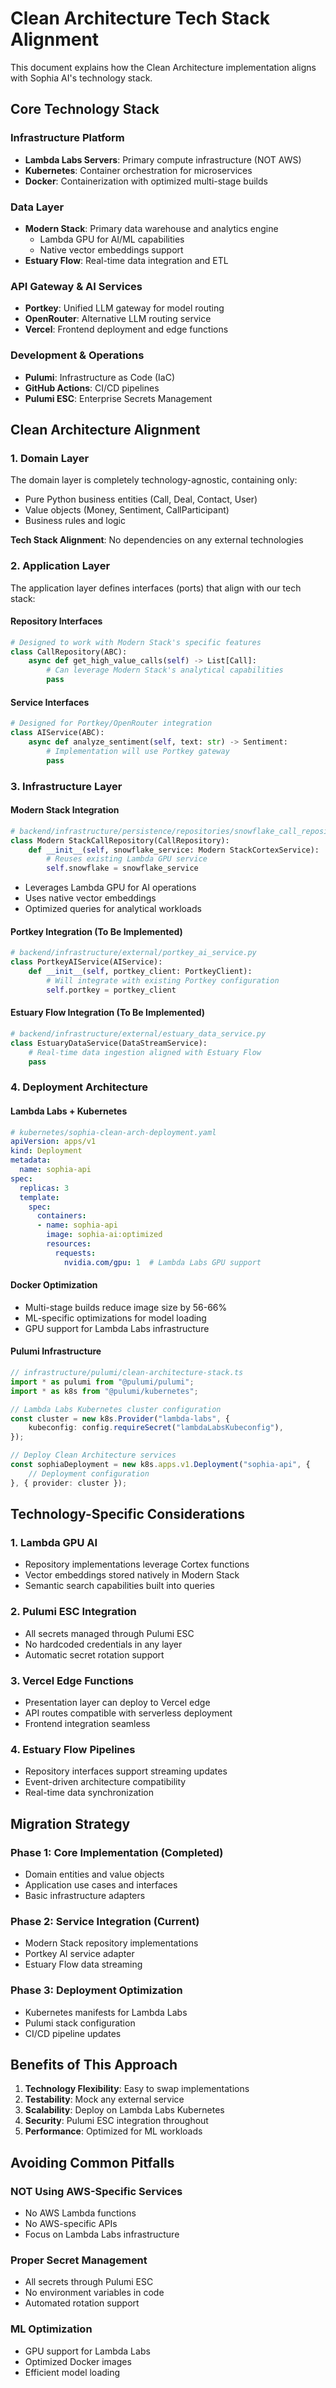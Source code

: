 # Clean Architecture Tech Stack Alignment

This document explains how the Clean Architecture implementation aligns with Sophia AI's technology stack.

## Core Technology Stack

### Infrastructure Platform
- **Lambda Labs Servers**: Primary compute infrastructure (NOT AWS)
- **Kubernetes**: Container orchestration for microservices
- **Docker**: Containerization with optimized multi-stage builds

### Data Layer
- **Modern Stack**: Primary data warehouse and analytics engine
  - Lambda GPU for AI/ML capabilities
  - Native vector embeddings support
- **Estuary Flow**: Real-time data integration and ETL

### API Gateway & AI Services
- **Portkey**: Unified LLM gateway for model routing
- **OpenRouter**: Alternative LLM routing service
- **Vercel**: Frontend deployment and edge functions

### Development & Operations
- **Pulumi**: Infrastructure as Code (IaC)
- **GitHub Actions**: CI/CD pipelines
- **Pulumi ESC**: Enterprise Secrets Management

## Clean Architecture Alignment

### 1. Domain Layer
The domain layer is completely technology-agnostic, containing only:
- Pure Python business entities (Call, Deal, Contact, User)
- Value objects (Money, Sentiment, CallParticipant)
- Business rules and logic

**Tech Stack Alignment**: No dependencies on any external technologies

### 2. Application Layer
The application layer defines interfaces (ports) that align with our tech stack:

#### Repository Interfaces
```python
# Designed to work with Modern Stack's specific features
class CallRepository(ABC):
    async def get_high_value_calls(self) -> List[Call]:
        # Can leverage Modern Stack's analytical capabilities
        pass
```

#### Service Interfaces
```python
# Designed for Portkey/OpenRouter integration
class AIService(ABC):
    async def analyze_sentiment(self, text: str) -> Sentiment:
        # Implementation will use Portkey gateway
        pass
```

### 3. Infrastructure Layer

#### Modern Stack Integration
```python
# backend/infrastructure/persistence/repositories/snowflake_call_repository.py
class Modern StackCallRepository(CallRepository):
    def __init__(self, snowflake_service: Modern StackCortexService):
        # Reuses existing Lambda GPU service
        self.snowflake = snowflake_service
```

- Leverages Lambda GPU for AI operations
- Uses native vector embeddings
- Optimized queries for analytical workloads

#### Portkey Integration (To Be Implemented)
```python
# backend/infrastructure/external/portkey_ai_service.py
class PortkeyAIService(AIService):
    def __init__(self, portkey_client: PortkeyClient):
        # Will integrate with existing Portkey configuration
        self.portkey = portkey_client
```

#### Estuary Flow Integration (To Be Implemented)
```python
# backend/infrastructure/external/estuary_data_service.py
class EstuaryDataService(DataStreamService):
    # Real-time data ingestion aligned with Estuary Flow
    pass
```

### 4. Deployment Architecture

#### Lambda Labs + Kubernetes
```yaml
# kubernetes/sophia-clean-arch-deployment.yaml
apiVersion: apps/v1
kind: Deployment
metadata:
  name: sophia-api
spec:
  replicas: 3
  template:
    spec:
      containers:
      - name: sophia-api
        image: sophia-ai:optimized
        resources:
          requests:
            nvidia.com/gpu: 1  # Lambda Labs GPU support
```

#### Docker Optimization
- Multi-stage builds reduce image size by 56-66%
- ML-specific optimizations for model loading
- GPU support for Lambda Labs infrastructure

#### Pulumi Infrastructure
```typescript
// infrastructure/pulumi/clean-architecture-stack.ts
import * as pulumi from "@pulumi/pulumi";
import * as k8s from "@pulumi/kubernetes";

// Lambda Labs Kubernetes cluster configuration
const cluster = new k8s.Provider("lambda-labs", {
    kubeconfig: config.requireSecret("lambdaLabsKubeconfig"),
});

// Deploy Clean Architecture services
const sophiaDeployment = new k8s.apps.v1.Deployment("sophia-api", {
    // Deployment configuration
}, { provider: cluster });
```

## Technology-Specific Considerations

### 1. Lambda GPU AI
- Repository implementations leverage Cortex functions
- Vector embeddings stored natively in Modern Stack
- Semantic search capabilities built into queries

### 2. Pulumi ESC Integration
- All secrets managed through Pulumi ESC
- No hardcoded credentials in any layer
- Automatic secret rotation support

### 3. Vercel Edge Functions
- Presentation layer can deploy to Vercel edge
- API routes compatible with serverless deployment
- Frontend integration seamless

### 4. Estuary Flow Pipelines
- Repository interfaces support streaming updates
- Event-driven architecture compatibility
- Real-time data synchronization

## Migration Strategy

### Phase 1: Core Implementation (Completed)
- Domain entities and value objects
- Application use cases and interfaces
- Basic infrastructure adapters

### Phase 2: Service Integration (Current)
- Modern Stack repository implementations
- Portkey AI service adapter
- Estuary Flow data streaming

### Phase 3: Deployment Optimization
- Kubernetes manifests for Lambda Labs
- Pulumi stack configuration
- CI/CD pipeline updates

## Benefits of This Approach

1. **Technology Flexibility**: Easy to swap implementations
2. **Testability**: Mock any external service
3. **Scalability**: Deploy on Lambda Labs Kubernetes
4. **Security**: Pulumi ESC integration throughout
5. **Performance**: Optimized for ML workloads

## Avoiding Common Pitfalls

### NOT Using AWS-Specific Services
- No AWS Lambda functions
- No AWS-specific APIs
- Focus on Lambda Labs infrastructure

### Proper Secret Management
- All secrets through Pulumi ESC
- No environment variables in code
- Automated rotation support

### ML Optimization
- GPU support for Lambda Labs
- Optimized Docker images
- Efficient model loading

